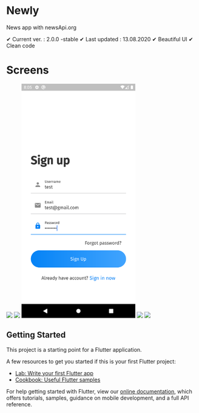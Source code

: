 # Newly
News app with newsApi.org

✔ Current ver. : 2.0.0 -stable
✔ Last updated : 13.08.2020
✔ Beautiful UI
✔ Clean code

# Screens
<img src="https://github.com/hemidvsmusayev/Newly/blob/master/assets/screens/1.jpg?raw=true" width="300"> <img src="https://github.com/hemidvsmusayev/Newly/blob/master/assets/screens/2.jpg?raw=true" width="300"> <img src="https://github.com/hemidvsmusayev/Chatify-firebase/blob/master/assets/screens/3.png?raw=true" width="300">
<img src="https://github.com/hemidvsmusayev/Newly/blob/master/assets/screens/3.jpg?raw=true" width="300"> <img src="https://github.com/hemidvsmusayev/Newly/blob/master/assets/screens/4.jpg?raw=true" width="300"> 


## Getting Started

This project is a starting point for a Flutter application.

A few resources to get you started if this is your first Flutter project:

- [Lab: Write your first Flutter app](https://flutter.dev/docs/get-started/codelab)
- [Cookbook: Useful Flutter samples](https://flutter.dev/docs/cookbook)

For help getting started with Flutter, view our
[online documentation](https://flutter.dev/docs), which offers tutorials,
samples, guidance on mobile development, and a full API reference.

